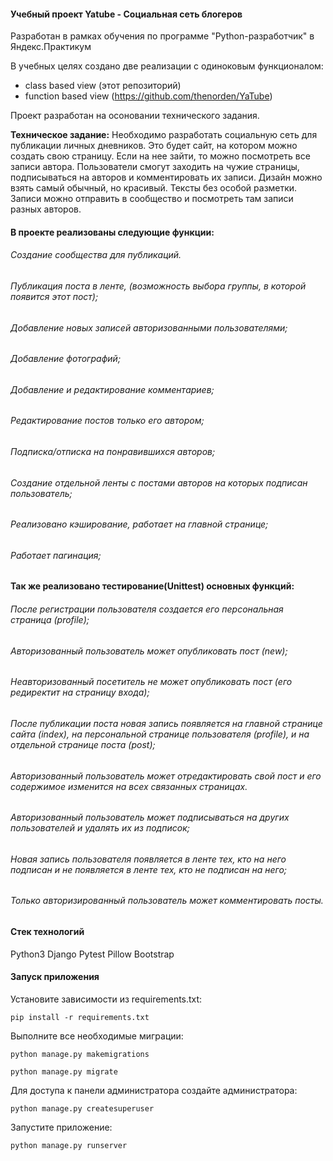 #### Учебный проект **Yatube** - Социальная сеть блогеров

Разработан в рамках обучения по программе "Python-разработчик" в Яндекс.Практикум

В учебных целях создано две реализации с одиноковым функционалом:
- class based view (этот репозиторий)
- function based view (https://github.com/thenorden/YaTube)


Проект разработан на осоновании технического задания.

**Техническое задание:**
Необходимо разработать социальную сеть для публикации личных дневников.
Это будет сайт, на котором можно создать свою страницу.
Если на нее зайти, то можно посмотреть все записи автора.
Пользователи смогут заходить на чужие страницы, подписываться на авторов и комментировать их записи.
Дизайн можно взять самый обычный, но красивый.
Тексты без особой разметки.
Записи можно отправить в сообщество и посмотреть там записи разных авторов.

#### В проекте реализованы следующие функции:

###### Создание сообщества для публикаций.
###### Публикация поста в ленте, (возможность выбора группы, в которой появится этот пост);
###### Добавление новых записей авторизованными пользователями;
###### Добавление фотографий;
###### Добавление и редактирование комментариев;
###### Редактирование постов только его автором;
###### Подписка/отписка на понравившихся авторов;
###### Создание отдельной ленты с постами авторов на которых подписан пользователь;
###### Реализовано кэширование, работает на главной странице;
###### Работает пагинация;

#### Так же реализовано тестирование(Unittest) основных функций:

###### После регистрации пользователя создается его персональная страница (profile);
###### Авторизованный пользователь может опубликовать пост (new);
###### Неавторизованный посетитель не может опубликовать пост (его редиректит на страницу входа);
###### После публикации поста новая запись появляется на главной странице сайта (index), на персональной странице пользователя (profile), и на отдельной странице поста (post);
###### Авторизованный пользователь может отредактировать свой пост и его содержимое изменится на всех связанных страницах.
###### Авторизованный пользователь может подписываться на других пользователей и удалять их из подписок;
###### Новая запись пользователя появляется в ленте тех, кто на него подписан и не появляется в ленте тех, кто не подписан на него;
###### Только авторизированный пользователь может комментировать посты.


#### Стек технологий
Python3
Django
Pytest
Pillow
Bootstrap


#### Запуск приложения

Установите зависимости из requirements.txt:

`pip install -r requirements.txt`

Выполните все необходимые миграции:

`python manage.py makemigrations`

`python manage.py migrate`

Для доступа к панели администратора создайте администратора:

`python manage.py createsuperuser`

Запустите приложение:

`python manage.py runserver`
